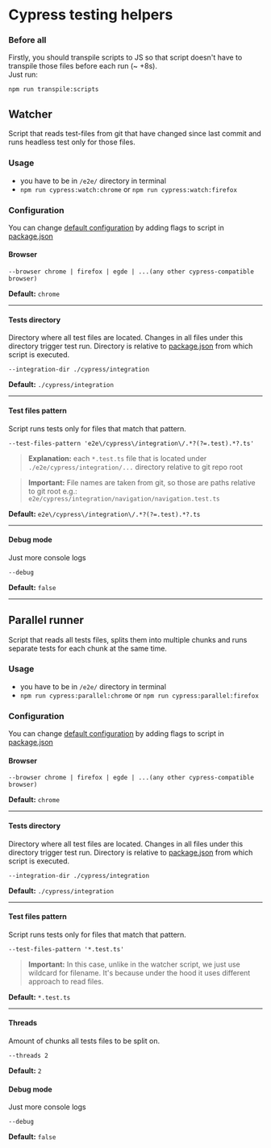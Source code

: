 # Cypress testing helpers

### Before all
Firstly, you should transpile scripts to JS so that script doesn't have to transpile those files before each run (~ +8s).  
Just run:
```
npm run transpile:scripts
```

## Watcher

Script that reads test-files from git that have changed since last commit and runs headless test only for those files.

### Usage

- you have to be in `/e2e/` directory in terminal
- `npm run cypress:watch:chrome` or `npm run cypress:watch:firefox`

### Configuration

You can change [default configuration](scripts/watcher/watcher.config.ts) by adding flags to script
in [package.json](package.json)

#### Browser

```
--browser chrome | firefox | egde | ...(any other cypress-compatible browser)
```

**Default:** `chrome`

---

#### Tests directory

Directory where all test files are located. Changes in all files under this directory trigger test run. Directory is
relative to [package.json](package.json) from which script is executed.

```
--integration-dir ./cypress/integration
```

**Default:** `./cypress/integration`

---

#### Test files pattern

Script runs tests only for files that match that pattern.

```
--test-files-pattern 'e2e\/cypress\/integration\/.*?(?=.test).*?.ts'
```

> **Explanation:** each `*.test.ts` file that is located under `./e2e/cypress/integration/...` directory relative to git repo root

> **Important:** File names are taken from git, so those are paths relative to git root e.g.:  
> `e2e/cypress/integration/navigation/navigation.test.ts`

**Default:** `e2e\/cypress\/integration\/.*?(?=.test).*?.ts`

---

#### Debug mode

Just more console logs

```
--debug
```
**Default:** `false`

---

## Parallel runner
Script that reads all tests files, splits them into multiple chunks and runs separate tests for each chunk at the same time.

### Usage

- you have to be in `/e2e/` directory in terminal
- `npm run cypress:parallel:chrome` or `npm run cypress:parallel:firefox`

### Configuration

You can change [default configuration](scripts/parallelRunner/parallelRunner.config.ts) by adding flags to script
in [package.json](package.json)

#### Browser

```
--browser chrome | firefox | egde | ...(any other cypress-compatible browser)
```

**Default:** `chrome`

---

#### Tests directory

Directory where all test files are located. Changes in all files under this directory trigger test run. Directory is
relative to [package.json](package.json) from which script is executed.

```
--integration-dir ./cypress/integration
```

**Default:** `./cypress/integration`

---

#### Test files pattern

Script runs tests only for files that match that pattern.

```
--test-files-pattern '*.test.ts'
```

> **Important:** In this case, unlike in the watcher script, we just use wildcard for filename. It's because under the hood it uses different approach to read files.

**Default:** `*.test.ts`

---

#### Threads

Amount of chunks all tests files to be split on.

```
--threads 2
```

**Default:** `2`


#### Debug mode

Just more console logs

```
--debug
```
**Default:** `false`
